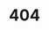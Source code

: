 ---
title: "404"
excerpt: "Page not found. Your pixels are in another canvas."
sitemap: false
permalink: /404.html
redirect_from:
- /files/
- /files/vitae/
- /files/papers/
- /files/figures/
- /files/favicons/
- /images/
- /assets/
---